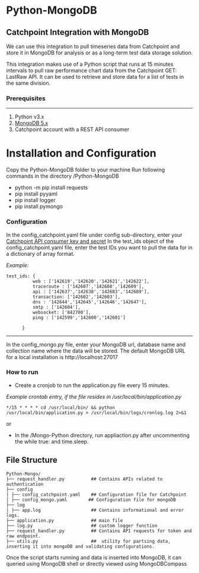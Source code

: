 # Python-MongoDB
Catchpoint Integration with MongoDB
---
We can use this integration to pull timeseries data from Catchpoint and store it in MongoDB for analysis or as a long-term test data storage solution.

This integration makes use of a Python script that runs at 15 minutes intervals to pull raw performance chart data from the Catchpoint GET: LastRaw API. It can be used to retrieve and store data for a list of tests in the same division.

### Prerequisites
---
1. Python v3.x
2. [MongoDB 5.x](https://www.mongodb.com/try/download/community)
3. Catchpoint account with a REST API consumer

# Installation and Configuration

Copy the Python-MongoDB folder to your machine
Run following commands in the directory /Python-MongoDB
   - python -m pip install requests
   - pip install pyyaml
   - pip install logger
   - pip install pymongo
   
   
### Configuration
In the config_catchpoint.yaml file under config sub-directory, enter your [Catchpoint API consumer key and secret](https://portal.catchpoint.com/ui/Content/Administration/ApiDetail.aspx)
In the test_ids object of the config_catchpoint.yaml file, enter the test IDs you want to pull the data for in a dictionary of array format.

*Example:*

    test_ids: { 
              web : ['142619','142620','142621','142622'],
              traceroute : ['142607','142608','142609'], 
              api : ['142637','142638','142683','142689'],
              transaction: ['142602','142603'],
              dns : '142644','142645','142646','142647'],
              smtp : ['142604'],
              websocket: ['842700'],
              ping : ['142599','142600','142601']
              
          }
---       
In the config_mongo.py file, enter your MongoDB url, database name and collection name where the data will be stored. The default MongoDB URL for a local installation is http://localhost:27017


### How to run

 
- Create a cronjob to run the application.py file every 15 minutes.

*Example crontab entry, if the file resides in /usr/local/bin/application.py*

`*/15 * * * * cd /usr/local/bin/ && python /usr/local/bin/application.py > /usr/local/bin/logs/cronlog.log 2>&1`


or 

- In the /Mongo-Python directory, run appliaction.py after uncommenting the while true: and time.sleep.

## File Structure

    Python-Mongo/
    ├── request_handler.py          ## Contains APIs related to authentication       
    ├── config
    | ├── config_catchpoint.yaml    ## Configuration file for Catchpoint 
    | ├── config_mongo.yaml        ## Configuration file for mongoDB
    ├── log
    | ├── app.log                   ## Contains informational and error logs. 
    ├── application.py              ## main file
    ├── log.py                      ## custom logger function
    ├── request_handler.py          ## Contains API requests for token and raw endpoint.
    ├── utils.py                    ##  utility for partsing data, inserting it into mongoDB and validating configurations.
           

Once the script starts running and data is inserted into MongoDB, it can queried using MongoDB shell or directly viewed using MongoDBCompass
